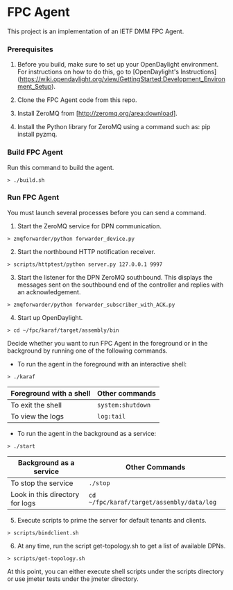 # FPC Agent

This project is an implementation of an IETF DMM FPC Agent.

### Prerequisites

1. Before you build, make sure to set up your OpenDaylight environment. For instructions on how to do this, go to [OpenDaylight's Instructions] (https://wiki.opendaylight.org/view/GettingStarted:Development_Environment_Setup).

2. Clone the FPC Agent code from this repo.

3. Install ZeroMQ from [http://zeromq.org/area:download].

4. Install the Python library for ZeroMQ using a command such as: pip install pyzmq.

### Build FPC Agent

Run this command to build the agent.

```
> ./build.sh
```

### Run FPC Agent

You must launch several processes before you can send a command.

1. Start the ZeroMQ service for DPN communication.

```
> zmqforwarder/python forwarder_device.py
```

2. Start the northbound HTTP notification receiver.

```
> scripts/httptest/python server.py 127.0.0.1 9997
```

3. Start the listener for the DPN ZeroMQ southbound. This displays the messages sent on the southbound end of the controller and replies with an acknowledgement.

```
> zmqforwarder/python forwarder_subscriber_with_ACK.py
```

4. Start up OpenDaylight.

```
> cd ~/fpc/karaf/target/assembly/bin
```

  Decide whether you want to run FPC Agent in the foreground or in the background by running one of the following commands. 

* To run the agent in the foreground with an interactive shell:

```
> ./karaf
```

|Foreground with a shell                  |Other commands                       |
|-----------------------------------------|-------------------------------------|
|To exit the shell                        |`system:shutdown`                    |
|To view the logs                         |`log:tail`                           |

* To run the agent in the background as a service:

```
> ./start
```

|Background as a service                |Other Commands                           |
|---------------------------------------|-----------------------------------------|
|To stop the service                    |`./stop`                                 |
|Look in this directory for logs        |`cd ~/fpc/karaf/target/assembly/data/log`|


5. Execute scripts to prime the server for default tenants and clients.

```
> scripts/bindclient.sh
```

6. At any time, run the script get-topology.sh to get a list of available DPNs.

```
> scripts/get-topology.sh
```

At this point, you can either execute shell scripts under the scripts directory or use jmeter tests under the jmeter directory.





